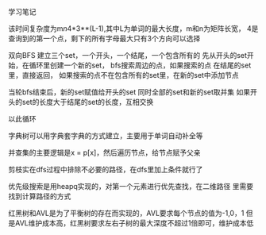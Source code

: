 学习笔记

该时间复杂度为m*n*4*3**(L-1),其中L为单词的最大长度，m和n为矩阵长宽，
4是查询到的第一个点，剩下的所有字母最大只有3个方向可以选择

双向BFS
建立三个set，一个开头，一个结尾，一个包含所有的
先从开头的set开始，在循环里创建一个新的set，
bfs搜索周边的点，如果搜索的点
在结尾的set里，直接返回，
如果搜索的点不在包含所有的set里，在新的set中添加节点

当轮bfs结束后，新的set赋值给开头的set
同时全部的set和新的set取并集
如果开头的set的长度大于结尾的set的长度，互相交换

以此循环


字典树可以用字典套字典的方式建立，主要用于单词自动补全等

并查集的主要逻辑是x = p[x]，然后遍历节点，给节点赋予父亲

剪枝实在dfs过程中排除不必要的路径，在dfs里加上条件就行了

优先级搜索是用heapq实现的，对第一个元素进行优先查找，在二维路径
里需要找到计算路径的方式

红黑树和AVL是为了平衡树的存在而实现的，AVL要求每个节点的值为-1,0，1
但是AVL维护成本高，红黑树要求左右子树的最大深度不超过1倍即可，维护成本低



